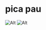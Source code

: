 # pica pau 
![Alt](upload.wikimedia.org/wikipedia/pt/3/3f/Woody_Woodpecker.png)
![Alt](i.pinimg.com/originals/db/69/74/db6974cf2f4364c65a4a3cb7b18fdf7b.jpg)
